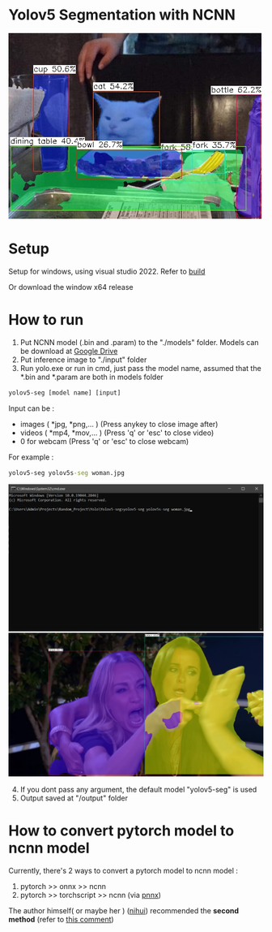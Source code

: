 # Yolov5 Segmentation with NCNN
![output](./Yolov5-seg/output/cat.jpg)

# Setup
Setup for windows, using visual studio 2022. Refer to [build](./build/build.md)

Or download the window x64 release

# How to run
1. Put NCNN model (.bin and .param) to the "./models" folder. Models can be download at [Google Drive](https://drive.google.com/drive/folders/1KtMrWS-zh73aBp44aSUf3gM6vX587VBG)
2. Put inference image to "./input" folder
3. Run yolo.exe or run in cmd, just pass the model name, assumed that the *.bin and *.param are both in models folder
```cmd
yolov5-seg [model name] [input]
```
Input can be : 
- images ( *jpg, *png,... ) (Press anykey to close image after)
- videos ( *mp4, *mov,... ) (Press 'q' or 'esc' to close video)
- 0 for webcam (Press 'q' or 'esc' to close webcam)

For example :
```cmd
yolov5-seg yolov5s-seg woman.jpg
```
![output](./build/screenshots/Screenshot12.png)
![output](./Yolov5-seg/output/woman.jpg)

4. If you dont pass any argument, the default model "yolov5-seg" is used
5. Output saved at "/output" folder

# How to convert pytorch model to ncnn model 
Currently, there's 2 ways to convert a pytorch model to ncnn model : 
1. pytorch >> onnx >> ncnn 
2. pytorch >> torchscript >> ncnn (via [pnnx](https://github.com/pnnx/pnnx))

The author himself( or maybe her ) ([nihui](https://github.com/nihui)) recommended the **second method** (refer to [this comment](https://github.com/Tencent/ncnn/issues/4488#issuecomment-1434299765))
